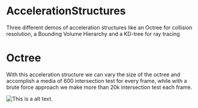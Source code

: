 # AccelerationStructures
Three different demos of acceleration structures like an Octree for collision resolution, a Bounding Volume Hierarchy and a KD-tree for ray tracing

# Octree
With this acceleration structure we can vary the size of the octree and accomplish a media of 600 intersection test for every frame, while
with a brute force approach we make more than 20k intersection test each frame.

![This is a alt text.](/OctreeImplementation/resources/octree.gif "Octree in action")